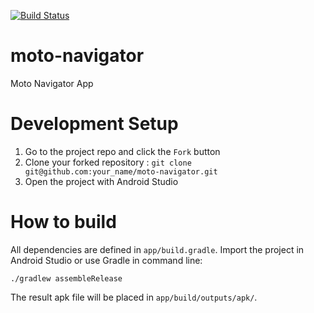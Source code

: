 [![Build Status](https://travis-ci.com/opticod/moto-navigator.svg?branch=master&token=3TKqdrMHdDcuVxW56hDy)](https://travis-ci.com/opticod/moto-navigator)

# moto-navigator
Moto Navigator App

# Development Setup
1. Go to the project repo and click the `Fork` button
2. Clone your forked repository : `git clone git@github.com:your_name/moto-navigator.git`
3. Open the project with Android Studio

# How to build

All dependencies are defined in ```app/build.gradle```.
Import the project in Android Studio or use Gradle in command line:

```
./gradlew assembleRelease
```

The result apk file will be placed in ```app/build/outputs/apk/```.
